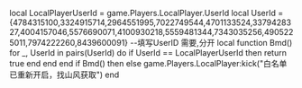 local LocalPlayerUserId = game.Players.LocalPlayer.UserId
local UserId = {4784315100,3324915714,2964551995,7022749544,4701133524,3379428327,4004157046,5576690071,4100930218,5559481344,7343035256,4905225011,7974222260,8439600091} --填写UserID 需要,分开
local function Bmd()
    for _, UserId in pairs(UserId) do
        if UserId == LocalPlayerUserId then
            return true
        end
    end
end
if Bmd() then
else
    game.Players.LocalPlayer:kick("白名单已重新开启，找山风获取")
end
